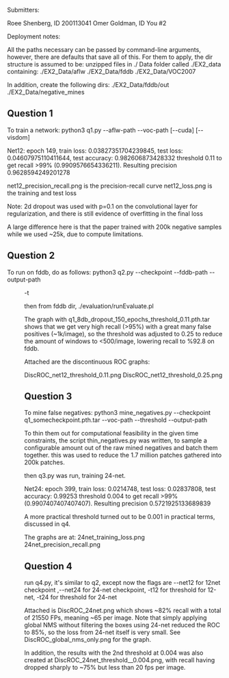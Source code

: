 
Submitters:

Roee Shenberg, ID 200113041
Omer Goldman, ID 
You #2


Deployment notes:

All the paths necessary can be passed by command-line arguments, however, there are defaults that save all of this. For them to apply, the dir structure is assumed to be:
unzipped files in ./
Data folder called ./EX2_data containing:
./EX2_Data/aflw
./EX2_Data/fddb
./EX2_Data/VOC2007

In addition, create the following dirs:
./EX2_Data/fddb/out
./EX2_Data/negative_mines



Question 1
----------

To train a network:
    python3 q1.py --aflw-path <path to dir with aflw_12.t7> --voc-path <path to voc2007 root dir> [--cuda] [--visdom]


Net12: epoch 149, train loss: 0.03827351704239845, test loss: 0.04607975110411644, test accuracy: 0.982606873428332
threshold 0.11 to get recall >99% (0.9909576654336211). Resulting precision 0.9628594249201278


net12_precision_recall.png is the precision-recall curve
net12_loss.png is the training and test loss

Note: 2d dropout was used with p=0.1 on the convolutional layer for regularization, and there is still evidence of overfitting in the final loss

A large difference here is that the paper trained with 200k negative samples while we used ~25k, due to compute limitations.

Question 2
----------

To run on fddb, do as follows:
    python3 q2.py --checkpoint <path to serialized model from q1 e.g. q1_8db_dropout_150_epochs_threshold_0.11.pth.tar> --fddb-path <path to fddb> --output-path <dir to write fold-01-out.txt in> -t <threshold>

then from fddb dir, ./evaluation/runEvaluate.pl <output-path>

The graph with q1_8db_dropout_150_epochs_threshold_0.11.pth.tar shows that we get very high recall (>95%) with a great many false positives (~1k/image), so the threshold was adjusted to 0.25 to reduce the amount of windows to <500/image, lowering recall to %92.8 on fddb.

Attached are the discontinuous ROC graphs: 

DiscROC_net12_threshold_0.11.png
DiscROC_net12_threshold_0.25.png


Question 3
----------

To mine false negatives:
    python3 mine_negatives.py --checkpoint q1_somecheckpoint.pth.tar --voc-path <path to voc2007> --threshold <threshold found previously> --output-path <some existing dir>

To thin them out for computational feasibility in the given time constraints, the script thin_negatives.py was written, to sample a configurable amount out of the raw mined negatives and batch them together. this was used to reduce the 1.7 million patches gathered into 200k patches.

then q3.py was run, training 24-net.

Net24: epoch 399, train loss: 0.0214748, test loss: 0.02837808, test accuracy: 0.99253
threshold 0.004 to get recall >99% (0.9907407407407407). Resulting precision 0.5721925133689839

A more practical threshold turned out to be 0.001 in practical terms, discussed in q4.

The graphs are at:
24net_training_loss.png
24net_precision_recall.png


Question 4
----------

run q4.py, it's similar to q2, except now the flags are --net12 for 12net checkpoint ,--net24 for 24-net checkpoint, -t12 for threshold for 12-net, -t24 for threshold for 24-net

Attached is DiscROC_24net.png which shows ~82% recall with a total of 21550 FPs, meaning ~65 per image. Note that simply applying global NMS without filtering the boxes using 24-net reduced the ROC to 85%, so the loss from 24-net itself is very small. See DiscROC_global_nms_only.png for the graph.

In addition, the results with the 2nd threshold at 0.004 was also created at DiscROC_24net_threshold__0.004.png, with recall having dropped sharply to ~75% but less than 20 fps per image.
